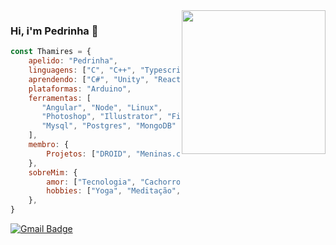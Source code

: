 <img align='right' src="https://media.giphy.com/media/JUji554QwdXwAuYkhP/source.gif" width="230">

### Hi, i'm Pedrinha :wave:

```javascript
const Thamires = {
    apelido: "Pedrinha",
    linguagens: ["C", "C++", "Typescript", "HTML5", "CSS3", "Python", "Java", "JavaScript", "SQL"],
    aprendendo: ["C#", "Unity", "ReactJS", "AWS", "GCP", "FaaS"],
    plataformas: "Arduino",
    ferramentas: [
       "Angular", "Node", "Linux",
       "Photoshop", "Illustrator", "Figma",
       "Mysql", "Postgres", "MongoDB"
    ],
    membro: {
        Projetos: ["DROID", "Meninas.comp", "BOSS", "Laços da Alegria"]        
    },
    sobreMim: {
        amor: ["Tecnologia", "Cachorros", "Ensinar", "Animes", "Séries", "Robôs"],
        hobbies: ["Yoga", "Meditação", "Patins"]
    },
}
```


[![Gmail Badge](https://img.shields.io/badge/-thamiresdepontesdasilva@gmail.com-c14438?style=flat-square&logo=Gmail&logoColor=white&link=mailto:amandabs.dev@gmail.com)](mailto:thamiresdepontesdasilva@gmail.com)
